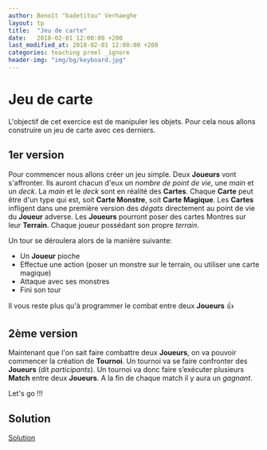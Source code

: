 ```yaml
---
author: Benoît "badetitou" Verhaeghe
layout: tp
title:  "Jeu de carte"
date:   2018-02-01 12:00:00 +200
last_modified_at: 2018-02-01 12:00:00 +200
categories: teaching preel _ignore
header-img: "img/bg/keyboard.jpg"
---
```


# Jeu de carte

L'objectif de cet exercice est de manipuler les objets.
Pour cela nous allons construire un jeu de carte avec ces derniers.

## 1er version

Pour commencer nous allons créer un jeu simple.
Deux **Joueurs** vont s'affronter.
Ils auront chacun d'eux un _nombre de point de vie_, une _main_ et un _deck_.
La _main_ et le _deck_ sont en réalité des **Cartes**.
Chaque **Carte** peut être d'un type qui est, soit **Carte Monstre**, soit **Carte Magique**.
Les **Cartes** infligent dans une première version des _dégats_ directement au point de vie du
  **Joueur** adverse.
Les **Joueurs** pourront poser des cartes Montres sur leur **Terrain**.
Chaque joueur possédant son propre _terrain_.

Un tour se déroulera alors de la manière suivante:

- Un **Joueur** pioche
- Effectue une action (poser un monstre sur le terrain, ou utiliser une carte magique)
- Attaque avec ses monstres
- Fini son tour

Il vous reste plus qu'à programmer le combat entre deux **Joueurs** :+1:

## 2ème version

Maintenant que l'on sait faire combattre deux **Joueurs**, on va pouvoir commencer la création de **Tournoi**.
Un tournoi va se faire confronter des **Joueurs** (dit _participants_).
Un tournoi va donc faire s’exécuter plusieurs **Match** entre deux **Joueurs**.
A la fin de chaque match il y aura un _gagnant_.

Let's go !!!

## Solution

[Solution](../../../files/jeuDeCarte.zip)
